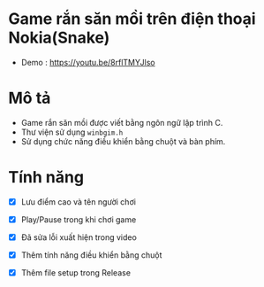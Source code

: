 # Game rắn săn mồi trên điện thoại Nokia(Snake)
- Demo : https://youtu.be/8rflTMYJlso
# Mô tả
- Game rắn săn mồi được viết bằng ngôn ngữ lập trình C.
- Thư viện sử dụng `winbgim.h`
- Sử dụng chức năng điều khiển bằng chuột và bàn phím.

# Tính năng
- [x] Lưu điểm cao và tên người chơi
- [x] Play/Pause trong khi chơi game
- [x] Đã sửa lỗi xuất hiện trong video
- [x] Thêm tính năng điều khiển bằng chuột
- [x] Thêm file setup trong Release

